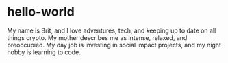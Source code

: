 # hello-world

My name is Brit, and I love adventures, tech, and keeping up to date on all things crypto. My mother describes me as intense, relaxed, and preoccupied. My day job is investing in social impact projects, and my night hobby is learning to code.
